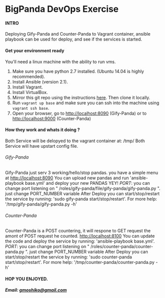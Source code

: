 # BigPanda DevOps Exercise
#### INTRO
Deploying Gify-Panda and Counter-Panda to Vagrant container, ansible playbook can be used for deploy, and see if the services is started.

#### Get your environment ready
You'll need a linux machine with the ability to run vms.

1. Make sure you have python 2.7 installed. (Ubuntu 14.04 is highly recommended).
1. Install Ansible (version 2.1).
1. Install Vagrant.
1. Install VirtualBox.
1. Mirror this git repo using the instructions [here](https://help.github.com/articles/duplicating-a-repository). Then clone it locally.
1. Run `vagrant up base` and make sure you can ssh into the machine using `vagrant ssh base`.
1. Open your browser, go to <http://localhost:8090> (Gify-Panda) or to <http://localhost:9000> (Counter-Panda)

#### How they work and whats it doing ?
Both Service will be delopyed to  the vagrant container at: /tmp/
Both Service will have upstart config file.

###### Gify-Panda
Gify-Panda just serv 3 working/hello/stop pandas. you have a simple menu at <http://localhost:8090> 
You can upload new pandas and run 'ansible-playbook base.yml' and deploy your new PANDAS YEY!
*PORT*: you  can change port listening on " /roles/gify-panda/file/gify-panda/gify-panda.py ". just change PORT_NUMBER variable
After Deploy you can start/stop/restart the service by running: 'sudo gify-panda start/stop/restart'.
For more help: '/tmp/gify-panda/gify-panda.py -h'

###### Counter-Panda
Counter-Panda is a POST countering, it will respone to GET request the amont of POST request he counted. <http://localhost:8100> 
You can update the code and deploy the service by running: 'ansible-playbook base.yml'.
*PORT*: you  can change port listening on " /roles/counter-panda/counter-panda.py ". just change PORT_NUMBER variable
After Deploy you can start/stop/restart the service by running: 'sudo counter-panda start/stop/restart'.
For more help: '/tmp/counter-panda/counter-panda.py -h'


#### HOP YOU ENJOYED. 

##### Email: gmoshiko@gmail.com



